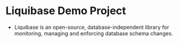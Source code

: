 # Liquibase Demo Project
- Liquibase is an open-source, database-independent library for monitoring, managing and enforcing database schema changes.
